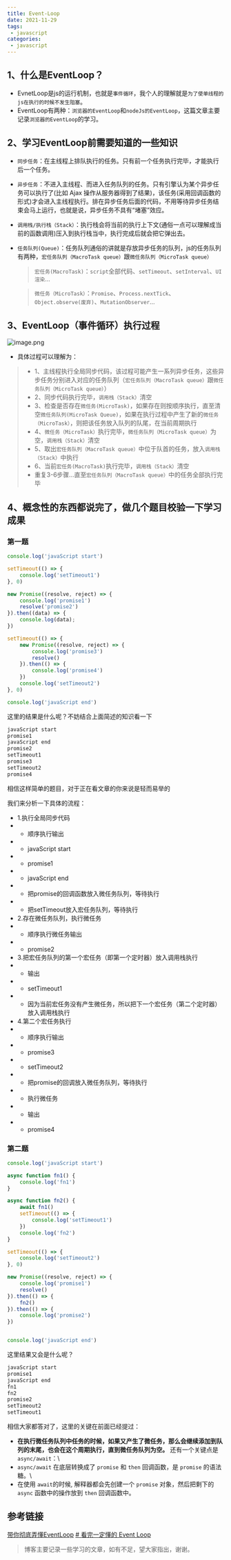 ```yaml
---
title: Event-Loop
date: 2021-11-29
tags:
 - javascript
categories:
 - javascript
---
```


## 1、什么是EventLoop？

- EvnetLoop是js的运行机制，也就是`事件循环`，我个人的理解就是`为了使单线程的js在执行的时候不发生阻塞`。
- EventLoop有两种：`浏览器的EventLoop`和`nodeJs的EventLoop`，这篇文章主要记录`浏览器的EventLoop`的学习。
## 2、学习EventLoop前需要知道的一些知识
- `同步任务`：在主线程上排队执行的任务。只有前一个任务执行完毕，才能执行后一个任务。
- `异步任务`：不进入主线程、而进入任务队列的任务。只有引擎认为某个异步任务可以执行了(比如 Ajax 操作从服务器得到了结果)，该任务(采用回调函数的形式)才会进入主线程执行。排在异步任务后面的代码，不用等待异步任务结束会马上运行，也就是说，异步任务不具有“堵塞”效应。
 - `调用栈/执行栈（Stack）`：执行栈会将当前的执行上下文(通俗一点可以理解成当前的函数调用)压入到执行栈当中，执行完成后就会把它弹出去。
- `任务队列(Queue)`：任务队列通俗的讲就是存放异步任务的队列，js的任务队列有两种，`宏任务队列（MacroTask queue）`跟`微任务队列（MicroTask queue）`
    > `宏任务(MacroTask)`：`script`全部代码、`setTimeout`、`setInterval`、`UI渲染`...

    > `微任务（MicroTask）`：`Promise`、`Process.nextTick`、`Object.observe(废弃)`、`MutationObserver`...

## 3、EventLoop（事件循环）执行过程

![image.png](https://p3-juejin.byteimg.com/tos-cn-i-k3u1fbpfcp/9da2fa26db4a42828718f2a345ab257d~tplv-k3u1fbpfcp-watermark.image?)
- 具体过程可以理解为：
>- 1、主线程执行全局同步代码，该过程可能产生一系列异步任务，这些异步任务分别进入对应的任务队列（`宏任务队列（MacroTask queue）`跟`微任务队列（MicroTask queue）`）
>- 2、同步代码执行完毕，`调用栈（Stack）`清空
>- 3、检查是否存在`微任务(MicroTask)`，如果存在则按顺序执行，直至清空`微任务队列(MicroTask Queue)`，如果在执行过程中产生了新的`微任务（MicroTask）`，则把该任务放入队列的队尾，在当前周期执行
>- 4、`微任务（MicroTask）`执行完毕，`微任务队列（MicroTask queue）`为空，`调用栈（Stack）`清空
>- 5、取出`宏任务队列（MacroTask queue）`中位于队首的任务，放入`调用栈（Stack）`中执行
>- 6、当前`宏任务(MacroTask)`执行完毕，`调用栈（Stack）`清空
>-   重复3-6步骤...直至`宏任务队列（MacroTask queue）`中的任务全部执行完毕
## 4、概念性的东西都说完了，做几个题目校验一下学习成果
### 第一题

```js
console.log('javaScript start')

setTimeout(() => {
    console.log('setTimeout1')
}, 0)

new Promise((resolve, reject) => {
    console.log('promise1')
    resolve('promise2')
}).then((data) => {
    console.log(data);
})

setTimeout(() => {
    new Promise((resolve, reject) => {
        console.log('promise3')
        resolve()
    }).then(() => {
        console.log('promise4')
    })
    console.log('setTimeout2')
}, 0)

console.log('javaScript end')
```
这里的结果是什么呢？不妨结合上面简述的知识看一下


```js
javaScript start
promise1
javaScript end
promise2
setTimeout1
promise3
setTimeout2
promise4
```

相信这样简单的题目，对于正在看文章的你来说是轻而易举的

我们来分析一下具体的流程：
- 1.执行全局同步代码
- - 顺序执行输出
- - javaScript start
- - promise1
- - javaScript end
- - 把promise的回调函数放入微任务队列，等待执行
- - 把setTimeout放入宏任务队列，等待执行
- 2.存在微任务队列，执行微任务
- - 顺序执行微任务输出
- - promise2
- 3.把宏任务队列的第一个宏任务（即第一个定时器）放入调用栈执行
- - 输出
- - setTimeout1
- - 因为当前宏任务没有产生微任务，所以把下一个宏任务（第二个定时器）放入调用栈执行
- 4.第二个宏任务执行
- - 顺序执行输出
- - promise3
- - setTimeout2
- - 把promise的回调放入微任务队列，等待执行
- - 执行微任务
- - 输出
- - promise4

### 第二题
```js
console.log('javaScript start')

async function fn1() {
    console.log('fn1')
}

async function fn2() {
    await fn1()
    setTimeout(() => {
        console.log('setTimeout1')
    })
    console.log('fn2')
}

setTimeout(() => {
    console.log('setTimeout2')
}, 0)

new Promise((resolve, reject) => {
    console.log('promise1')
    resolve()
}).then(() => {
    fn2()
}).then(() => {
    console.log('promise2')
})


console.log('javaScript end')
```
这里结果又会是什么呢？


```js
javaScript start
promise1
javaScript end
fn1
fn2
promise2
setTimeout2
setTimeout1
```
相信大家都答对了，这里的关键在前面已经提过：

- **在执行微任务队列中任务的时候，如果又产生了微任务，那么会继续添加到队列的末尾，也会在这个周期执行，直到微任务队列为空。**
还有一个关键点是`async/await`：\
- `async/await` 在底层转换成了 `promise` 和 `then` 回调函数，是 `promise` 的语法糖。\
- 在使用 `await`的时候, 解释器都会先创建一个 `promise` 对象，然后把剩下的 `async` 函数中的操作放到 `then` 回调函数中。


## 参考链接
[带你彻底弄懂EventLoop](https://juejin.cn/post/6844903670291628046#heading-10)
[# 看完一定懂的 Event Loop](https://juejin.cn/post/7008844477314334734#heading-4)


> 博客主要记录一些学习的文章，如有不足，望大家指出，谢谢。